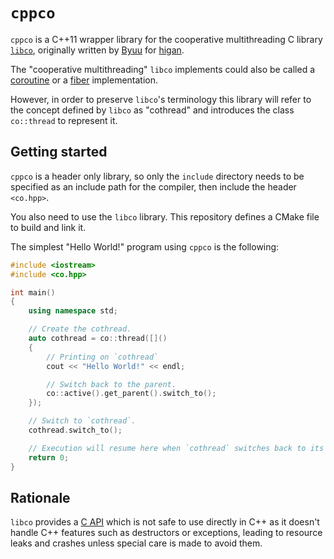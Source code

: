 `cppco`
=======

`cppco` is a C++11 wrapper library for the cooperative multithreading C library
[`libco`](https://github.com/higan-emu/libco), originally written by
[Byuu](https://en.wikipedia.org/wiki/Near_(programmer)) for
[higan](https://github.com/higan-emu/higan).

The "cooperative multithreading" `libco` implements could also be called a
[coroutine](https://en.wikipedia.org/wiki/Coroutine) or a
[fiber](https://en.wikipedia.org/wiki/Fiber_(computer_science)) implementation.

However, in order to preserve `libco`'s terminology this library will refer to
the concept defined by `libco` as "cothread" and introduces the class
`co::thread` to represent it.

Getting started
---------------

`cppco` is a header only library, so only the `include` directory needs to be
specified as an include path for the compiler, then include the header
`<co.hpp>`.

You also need to use the `libco` library. This repository defines a CMake file
to build and link it.

The simplest "Hello World!" program using `cppco` is the following:

```cpp
#include <iostream>
#include <co.hpp>

int main()
{
    using namespace std;

    // Create the cothread.
    auto cothread = co::thread([]()
    {
        // Printing on `cothread`
        cout << "Hello World!" << endl;

        // Switch back to the parent.
        co::active().get_parent().switch_to();
    });

    // Switch to `cothread`.
    cothread.switch_to();

    // Execution will resume here when `cothread` switches back to its parent.
    return 0;
}
```

Rationale
---------

`libco` provides a
[C API](https://github.com/higan-emu/libco/blob/master/doc/usage.md) which is
not safe to use directly in C++ as it doesn't handle C++ features such as
destructors or exceptions, leading to resource leaks and crashes unless special
care is made to avoid them.
